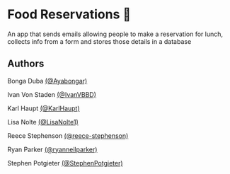# Food Reservations :fries:
An app that sends emails allowing people to make a reservation for lunch, collects info from a form and stores those details in a database

## Authors

Bonga Duba
[(@Ayabongar)](https://github.com/Ayabongar)

Ivan Von Staden
[(@IvanVBBD)](https://github.com/IvanVBBD)

Karl Haupt
[(@KarlHaupt)](https://github.com/KarlHaupt)

Lisa Nolte
[(@LisaNolte1)](https://github.com/LisaNolte1)

Reece Stephenson
[(@reece-stephenson)](https://github.com/reece-stephenson)

Ryan Parker
[(@ryanneilparker)](https://github.com/ryanneilparker)

Stephen Potgieter
[(@StephenPotgieter)](https://github.com/StephenPotgieter)
